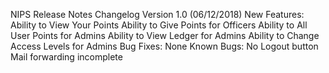 NIPS Release Notes
  Changelog
    Version 1.0 (06/12/2018)
      New Features:
        Ability to View Your Points
        Ability to Give Points for Officers
        Ability to All User Points for Admins
        Ability to View Ledger for Admins
        Ability to Change Access Levels for Admins
      Bug Fixes:
        None
      Known Bugs:
        No Logout button
        Mail forwarding incomplete
      
        
